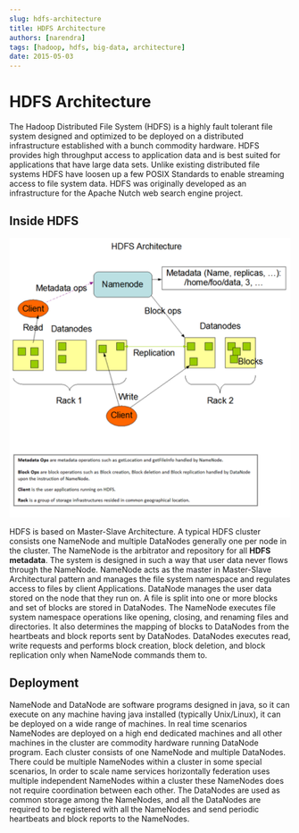 ```yaml
---
slug: hdfs-architecture
title: HDFS Architecture
authors: [narendra]
tags: [hadoop, hdfs, big-data, architecture]
date: 2015-05-03
---
```


# HDFS Architecture

The Hadoop Distributed File System (HDFS) is a highly fault tolerant file system designed and optimized to be deployed on a distributed infrastructure established with a bunch commodity hardware. HDFS provides high throughput access to application data and is best suited for applications that have large data sets. Unlike existing distributed file systems HDFS have loosen up a few POSIX Standards to enable streaming access to file system data. HDFS was originally developed as an infrastructure for the Apache Nutch web search engine project.

## Inside HDFS

![hdfs-architecture.png](/img/hdfs-architecture.png)

HDFS is based on Master-Slave Architecture. A typical HDFS cluster consists one NameNode and multiple DataNodes generally one per node in the cluster. The NameNode is the arbitrator and repository for all **HDFS metadata**. The system is designed in such a way that user data never flows through the NameNode. NameNode acts as the master in Master-Slave Architectural pattern and manages the file system namespace and regulates access to files by client Applications. DataNode manages the user data stored on the node that they run on. A file is split into one or more blocks and set of blocks are stored in DataNodes. The NameNode executes file system namespace operations like opening, closing, and renaming files and directories. It also determines the mapping of blocks to DataNodes from the heartbeats and block reports sent by DataNodes. DataNodes executes read, write requests and performs block creation, block deletion, and block replication only when NameNode commands them to.

## Deployment

NameNode and DataNode are software programs designed in java, so it can execute on any machine having java installed (typically Unix/Linux), it can be deployed on a wide range of machines. In real time scenarios NameNodes are deployed on a high end dedicated machines and all other machines in the cluster are commodity hardware running DataNode program. Each cluster consists of one NameNode and multiple DataNodes. There could be multiple NameNodes within a cluster in some special scenarios, In order to scale name services horizontally federation uses multiple independent NameNodes within a cluster these NameNodes does not require coordination between each other. The DataNodes are used as common storage among the NameNodes, and all the DataNodes are required to be registered with all the NameNodes and send periodic heartbeats and block reports to the NameNodes.
